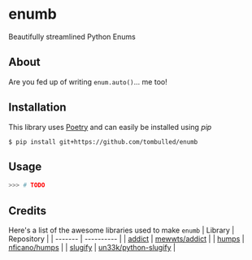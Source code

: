 # enumb
Beautifully streamlined Python Enums

## About
Are you fed up of writing `enum.auto()`... me too!

## Installation
This library uses [Poetry](https://github.com/python-poetry/poetry) and can easily be installed using *pip*
```console
$ pip install git+https://github.com/tombulled/enumb
```

## Usage
```python
>>> # TODO
```

## Credits
Here's a list of the awesome libraries used to make `enumb`
| Library | Repository |
| ------- | ---------- |
| [addict](https://pypi.org/project/addict/) | [mewwts/addict](https://github.com/mewwts/addict) |
| [humps](https://pypi.org/project/pyhumps/) | [nficano/humps](https://github.com/nficano/humps) |
| [slugify](https://pypi.org/project/python-slugify/) | [un33k/python-slugify](https://github.com/un33k/python-slugify) |
